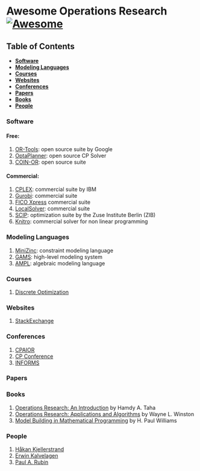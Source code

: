 # Awesome Operations Research [![Awesome](https://cdn.rawgit.com/sindresorhus/awesome/d7305f38d29fed78fa85652e3a63e154dd8e8829/media/badge.svg)](https://github.com/sindresorhus/awesome)

## Table of Contents

- **[Software](#software)**
- **[Modeling Languages](#modeling-languages)**
- **[Courses](#courses)**
- **[Websites](#websites)**
- **[Conferences](#conferences)**
- **[Papers](#papers)**
- **[Books](#books)**
- **[People](#people)**

### Software

#### Free:

1. [OR-Tools](https://developers.google.com/optimization): open source suite by Google
2. [OptaPlanner](https://www.optaplanner.org/): open source CP Solver
3. [COIN-OR](https://www.coin-or.org/): open source suite

#### Commercial:

1. [CPLEX](https://www.ibm.com/analytics/cplex-optimizer): commercial suite by IBM
2. [Gurobi](https://www.gurobi.com/): commercial suite
3. [FICO Xpress](https://www.fico.com/en/products/fico-xpress-optimization) commercial suite
4. [LocalSolver](https://www.localsolver.com/): commercial suite
5. [SCIP](https://www.scipopt.org/): optimization suite by the Zuse Institute Berlin (ZIB)
6. [Knitro](https://www.artelys.com/solvers/knitro/): commercial solver for non linear programming

### Modeling Languages

1. [MiniZinc](https://www.minizinc.org/): constraint modeling language
2. [GAMS](https://www.gams.com/): high-level modeling system
3. [AMPL](https://www.ampl.com/): algebraic modeling language

### Courses

1. [Discrete Optimization](https://www.coursera.org/learn/discrete-optimization)

### Websites

1. [StackExchange](https://or.stackexchange.com/)

### Conferences

1. [CPAIOR](https://cpaior.org/)
2. [CP Conference](https://www.a4cp.org/events/cp-conference-series)
3. [INFORMS](https://www.informs.org/)

### Papers

### Books

1. [Operations Research: An Introduction](https://www.pearson.com/us/higher-education/program/Taha-Operations-Research-An-Introduction-10th-Edition/PGM334070.html) by Hamdy A. Taha
2. [Operations Research: Applications and Algorithms](https://www.amazon.com/Operations-Research-Applications-Algorithms-InfoTrac/dp/0534380581) by Wayne L. Winston
3. [Model Building in Mathematical Programming](https://www.wiley.com/en-ie/Model+Building+in+Mathematical+Programming,+5th+Edition-p-9781118443330) by H. Paul Williams

### People

1. [Håkan Kjellerstrand](http://hakank.org/)
2. [Erwin Kalvelagen](https://yetanothermathprogrammingconsultant.blogspot.com/)
3. [Paul A. Rubin](https://orinanobworld.blogspot.com/)
